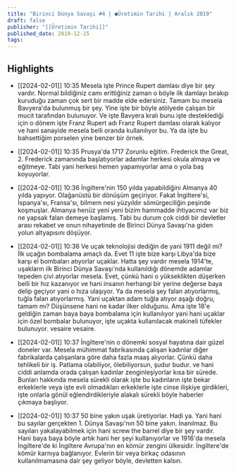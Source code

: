 ```yaml
---
title: "Birinci Dünya Savaşı #4 | ●Üretimin Tarihi | Aralık 2019"
draft: false
publisher: "[[Üretimin Tarihi]]"
published_date: 2019-12-15
tags:
---
```



## Highlights
* [[2024-02-01]] 10:35  Mesela işte Prince Rupert damlası diye bir şey vardır. Normal bildiğiniz camı erittiğiniz zaman o böyle ilk damlayı bırakıp kuruduğu zaman çok sert bir madde elde edersiniz. Tamam bu mesela Bavyera'da bulunmuş bir şey. Yine işte bir böyle atölyede çalışan bir mucit tarafından bulunuyor. Ve işte Bavyera kralı bunu işte desteklediği için o dönem işte Franz Rupert adı Franz Rupert damlası olarak kalıyor ve hani sanayide mesela belli oranda kullanılıyor bu. Ya da işte bu bahsettiğim porselen yine benzer bir örnek.

* [[2024-02-01]] 10:35  Prusya'da 1717 Zorunlu eğitim. Frederick the Great, 2. Frederick zamanında başlatıyorlar adamlar herkesi okula almaya ve eğitmeye. Tabi yani herkesi hemen yapamıyorlar ama o yola baş koyuyorlar.

* [[2024-02-01]] 10:36  İngiltere'nin 150 yılda yapabildiğini Almanya 40 yılda yapıyor. Olağanüstü bir dönüşüm geçiriyor. Fakat İngiltere'si, İspanya'sı, Fransa'sı, bilmem nesi yüzyıldır sömürgeciliğin peşinde koşmuşlar. Almanya henüz yeni yeni bizim hammadde ihtiyacımız var biz ne yapsak falan demeye başlamış. Tabi bu durum çok ciddi bir devletler arası rekabet ve onun nihayetinde de Birinci Dünya Savaşı'na giden yolun altyapısını döşüyor.

* [[2024-02-01]] 10:36  Ve uçak teknolojisi dediğin de yani 1911 değil mi? İlk uçağın bombalama amaçlı da. Evet 11 işte bize karşı Libya'da bize karşı el bombaları atıyorlar uçaklar. Hatta şey vardır mesela 1914'te, uşakların ilk Birinci Dünya Savaşı'nda kullanıldığı dönemde adamlar tepeden çivi atıyorlar mesela. Evet, çünkü hani o yükseklikten düşerken belli bir hız kazanıyor ve hani insanın herhangi bir yerine değerse baya delip geçiyor yani o hıza ulaşıyor. Ya da mesela şey falan atıyorlarmış, tuğla falan atıyorlarmış. Yani uçaktan adam tuğla atıyor aşağı doğru, tamam mı? Düşünsene hani ne kadar ilker olduğunu. Ama işte 18'e geldiğin zaman baya baya bombalama için kullanılıyor yani hani uçaklar için özel bombalar bulunuyor, işte uçakta kullanılacak makineli tüfekler bulunuyor. vesaire vesaire.

* [[2024-02-01]] 10:37  İngiltere'nin o dönemki sosyal hayatına dair güzel doneler var. Mesela mühimmat fabrikasında çalışan kadınlar diğer fabrikalarda çalışanlara göre daha fazla maaş alıyorlar. Çünkü daha tehlikeli bir iş. Patlama olabiliyor, ölebiliyorsun, şudur budur. ve hani ciddi anlamda orada çalışan kadınlar zenginleşiyorlar kısa bir sürede. Bunları hakkında mesela sürekli olarak işte bu kadınların işte bekar erkeklerle veya işte evli olmadıkları erkeklerle işte cinse ilişkiye girdikleri, işte onlarla gönül eğlendirdikleriyle alakalı sürekli böyle haberler çıkmaya başlıyor.

* [[2024-02-01]] 10:37  50 bine yakın uşak üretiyorlar. Hadi ya. Yani hani bu sayılar gerçekten 1. Dünya Savaşı'nın 50 bine yakın. İnanılmaz. Bu sayıları yakalayabilmek için hani screw the barrel diye bir şey vardır. Hani baya baya böyle artık hani her şeyi kullanıyorlar ve 1916'da mesela İngiltere'de ki İngiltere Avrupa'nın en kömür zengini ülkesidir. İngiltere'de kömür karnıya bağlanıyor. Evlerin bir veya birkaç odasının kullanılmamasına dair şey geliyor böyle, devletten kalsın.

